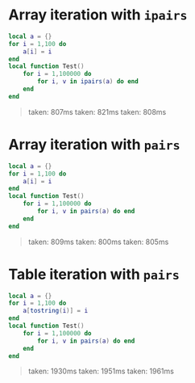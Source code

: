 # Array iteration with `ipairs`

```lua
local a = {}
for i = 1,100 do
	a[i] = i
end
local function Test()
	for i = 1,100000 do
		for i, v in ipairs(a) do end
	end
end
```
> taken: 807ms
> taken: 821ms
> taken: 808ms



# Array iteration with `pairs`

```lua
local a = {}
for i = 1,100 do
	a[i] = i
end
local function Test()
	for i = 1,100000 do
		for i, v in pairs(a) do end
	end
end
```
> taken: 809ms
> taken: 800ms
> taken: 805ms



# Table iteration with `pairs`

```lua
local a = {}
for i = 1,100 do
	a[tostring(i)] = i
end
local function Test()
	for i = 1,100000 do
		for i, v in pairs(a) do end
	end
end
```
> taken: 1930ms
> taken: 1951ms
> taken: 1961ms
